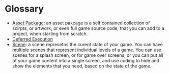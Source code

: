 # Glossary
- [Asset Package](#): an asset pakcage is a self contained collection of scirpts, or artwork, or even full game source code, that you can add to a project, when starting from scratch.
- [Deferred Execution](https://blogs.msdn.microsoft.com/charlie/2007/12/10/linq-and-deferred-execution/)
- [Scene](#): a scene represetns the curent state of your game. You can have multiple scenes that represent individual levels of a game. You can use scenes for a splash screen, or for game over screens, or you can put all of your game content into a single screen, and use coding to hide and show the elements that you need, based on the state of the game. 

